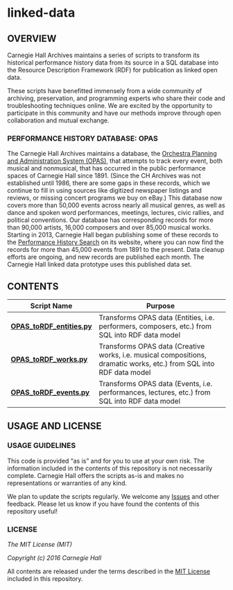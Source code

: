 # linked-data

## OVERVIEW
Carnegie Hall Archives maintains a series of scripts to transform its historical performance history data from its source in a SQL database into the Resource Description Framework (RDF) for publication as linked open data.

These scripts have benefitted immensely from a wide community of archiving, preservation, and programming experts who share their code and troubleshooting techniques online. We are excited by the opportunity to participate in this community and have our methods improve through open collaboration and mutual exchange.

### PERFORMANCE HISTORY DATABASE: OPAS
The Carnegie Hall Archives maintains a database, the [Orchestra Planning and Administration System (OPAS)](http://fineartssoftware.com/), that attempts to track every event, both musical and nonmusical, that has occurred in the public performance spaces of Carnegie Hall since 1891. (Since the CH Archives was not established until 1986, there are some gaps in these records, which we continue to fill in using sources like digitized newspaper listings and reviews, or missing concert programs we buy on eBay.) This database now covers more than 50,000 events across nearly all musical genres, as well as dance and spoken word performances, meetings, lectures, civic rallies, and political conventions. Our database has corresponding records for more than 90,000 artists, 16,000 composers and over 85,000 musical works. Starting in 2013, Carnegie Hall began publishing some of these records to the [Performance History Search](http://www.carnegiehall.org/PerformanceHistorySearch/) on its website, where you can now find the records for more than 45,000 events from 1891 to the present.  Data cleanup efforts are ongoing, and new records are published each month.  The Carnegie Hall linked data prototype uses this published data set.

## CONTENTS

| Script Name         | Purpose           |
| ------------- |-------------|
| **[OPAS_toRDF_entities.py](https://github.com/CarnegieHall/linked-data/blob/master/OPAS_toRDF_entities.py)**     | Transforms OPAS data (Entities, i.e. performers, composers, etc.) from SQL into RDF data model |
|**[OPAS_toRDF_works.py](https://github.com/CarnegieHall/linked-data/blob/master/OPAS_toRDF_events.py)**      | Transforms OPAS data (Creative works, i.e. musical compositions, dramatic works, etc.) from SQL into RDF data model |
|**[OPAS_toRDF_events.py](https://github.com/CarnegieHall/linked-data/blob/master/OPAS_toRDF_works.py)** | Transforms OPAS data (Events, i.e. performances, lectures, etc.) from SQL into RDF data model |


## USAGE AND LICENSE
### USAGE GUIDELINES
This code is provided “as is” and for you to use at your own risk. The information included in the contents of this repository is not necessarily complete. Carnegie Hall offers the scripts as-is and makes no representations or warranties of any kind.

We plan to update the scripts regularly. We welcome any [Issues](https://github.com/CarnegieHall/linked-data/issues) and other feedback. Please let us know if you have found the contents of this repository useful!

### LICENSE
_The MIT License (MIT)_

_Copyright (c) 2016 Carnegie Hall_

All contents are released under the terms described in the [MIT License](https://github.com/CarnegieHall/linked-data/blob/master/LICENSE) included in this repository.
